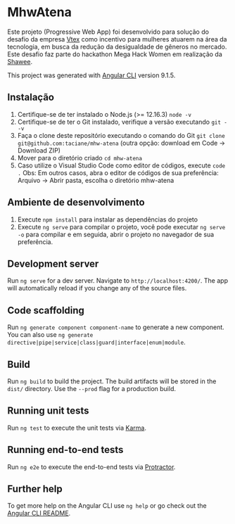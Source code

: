 # MhwAtena
  Este projeto (Progressive Web App) foi desenvolvido para solução do desafio da empresa [Vtex](https://vtex.com/br-pt/) como incentivo para mulheres atuarem na área da tecnologia, em busca da redução da desigualdade de gêneros no mercado.
  Este desafio faz parte do hackathon Mega Hack Women em realização da [Shawee](https://shawee.io/pt/).

This project was generated with [Angular CLI](https://github.com/angular/angular-cli) version 9.1.5.

## Instalação
  1. Certifique-se de ter instalado o Node.js (>= 12.16.3) `node -v`
  2. Certifique-se de ter o Git instalado, verifique a versão executando `git --v`
  3. Faça o clone deste repositório executando o comando do Git `git clone git@github.com:taciane/mhw-atena`
     (outra opção: download em Code -> Download ZIP)
  4. Mover para o diretório criado `cd mhw-atena`
  5. Caso utilize o Visual Studio Code como editor de códigos, execute `code .`
     Obs: Em outros casos, abra o editor de códigos de sua preferência: Arquivo -> Abrir pasta, escolha o diretório mhw-atena

## Ambiente de desenvolvimento
  1. Execute `npm install` para instalar as dependências do projeto
  2. Execute `ng serve` para compilar o projeto, você pode executar `ng serve -o` para compilar e em seguida, abrir o projeto no navegador de sua preferência.

## Development server

Run `ng serve` for a dev server. Navigate to `http://localhost:4200/`. The app will automatically reload if you change any of the source files.

## Code scaffolding

Run `ng generate component component-name` to generate a new component. You can also use `ng generate directive|pipe|service|class|guard|interface|enum|module`.

## Build

Run `ng build` to build the project. The build artifacts will be stored in the `dist/` directory. Use the `--prod` flag for a production build.

## Running unit tests

Run `ng test` to execute the unit tests via [Karma](https://karma-runner.github.io).

## Running end-to-end tests

Run `ng e2e` to execute the end-to-end tests via [Protractor](http://www.protractortest.org/).

## Further help

To get more help on the Angular CLI use `ng help` or go check out the [Angular CLI README](https://github.com/angular/angular-cli/blob/master/README.md).
